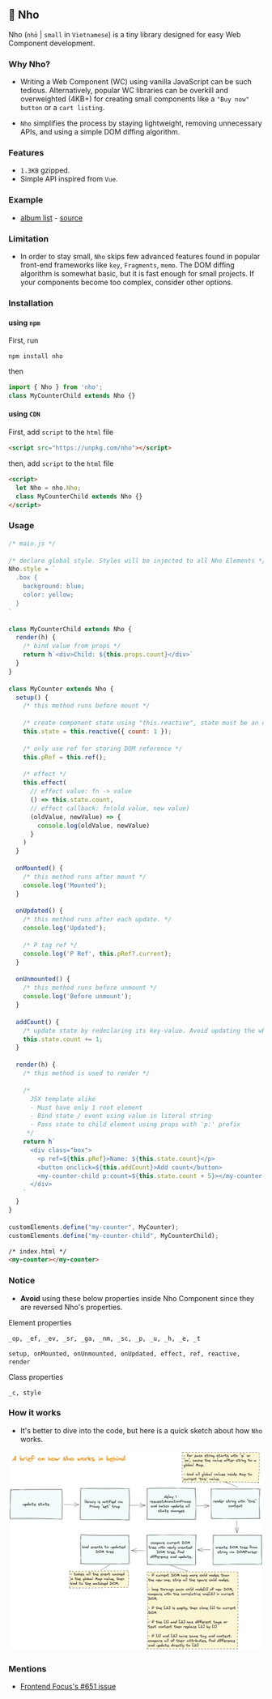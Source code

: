 ## 📌 Nho

Nho (`nhỏ` | `small` in `Vietnamese`) is a tiny library designed for easy Web Component development.

### Why Nho?

- Writing a Web Component (WC) using vanilla JavaScript can be such tedious. Alternatively, popular WC libraries can be overkill and overweighted (4KB+) for creating small components like a `"Buy now" button` or a `cart listing`.

- `Nho` simplifies the process by staying lightweight, removing unnecessary APIs, and using a simple DOM diffing algorithm.

### Features

- `1.3KB` gzipped.
- Simple API inspired from `Vue`.


### Example
- [album list](https://nho-example.netlify.app/) - [source](./example)

### Limitation

- In order to stay small, `Nho` skips few advanced features found in popular front-end frameworks like `key`, `Fragments`, `memo`. The DOM diffing algorithm is somewhat basic, but it is fast enough for small projects. If your components become too complex, consider other options.

### Installation

#### using `npm`
First, run

```
npm install nho
```

then
```js
import { Nho } from 'nho';
class MyCounterChild extends Nho {}
```


#### using `CDN`
First, add `script` to the `html` file
```html
<script src="https://unpkg.com/nho"></script>
```

then, add `script` to the `html` file

```html
<script>
  let Nho = nho.Nho;
  class MyCounterChild extends Nho {}
</script>
```

### Usage

```js
/* main.js */

/* declare global style. Styles will be injected to all Nho Elements */
Nho.style = `
  .box {
    background: blue;
    color: yellow;
  }
`

class MyCounterChild extends Nho {
  render(h) {
    /* bind value from props */
    return h`<div>Child: ${this.props.count}</div>`
  }
}

class MyCounter extends Nho {
  setup() {
    /* this method runs before mount */

    /* create component state using "this.reactive", state must be an object */
    this.state = this.reactive({ count: 1 });

    /* only use ref for storing DOM reference */
    this.pRef = this.ref();

    /* effect */
    this.effect(
      // effect value: fn -> value
      () => this.state.count,
      // effect callback: fn(old value, new value)
      (oldValue, newValue) => {
        console.log(oldValue, newValue)
      }
    )
  }

  onMounted() {
    /* this method runs after mount */
    console.log('Mounted');
  }

  onUpdated() {
    /* this method runs after each update. */
    console.log('Updated');

    /* P tag ref */
    console.log('P Ref', this.pRef?.current);
  }

  onUnmounted() {
    /* this method runs before unmount */
    console.log('Before unmount');
  }

  addCount() {
    /* update state by redeclaring its key-value. Avoid updating the whole state. */
    this.state.count += 1;
  }

  render(h) {
    /* this method is used to render */

    /*
      JSX template alike
      - Must have only 1 root element
      - Bind state / event using value in literal string
      - Pass state to child element using props with 'p:' prefix
     */
    return h`
      <div class="box">
        <p ref=${this.pRef}>Name: ${this.state.count}</p>
        <button onclick=${this.addCount}>Add count</button>
        <my-counter-child p:count=${this.state.count + 5}></my-counter-child>
      </div>
    `
  }
}

customElements.define("my-counter", MyCounter);
customElements.define("my-counter-child", MyCounterChild);
```

```html
/* index.html */
<my-counter></my-counter>
```

### Notice
- **Avoid** using these below properties inside Nho Component since they are reversed Nho's properties.

Element properties

```
_op, _ef, _ev, _sr, _ga, _nm, _sc, _p, _u, _h, _e, _t
```

```
setup, onMounted, onUnmounted, onUpdated, effect, ref, reactive, render
```

Class properties
```
_c, style
```

### How it works

- It's better to dive into the code, but here is a quick sketch about how `Nho` works.

![How Nho works](./hiw.webp)

### Mentions

- [Frontend Focus's #651 issue](https://frontendfoc.us/issues/651)
